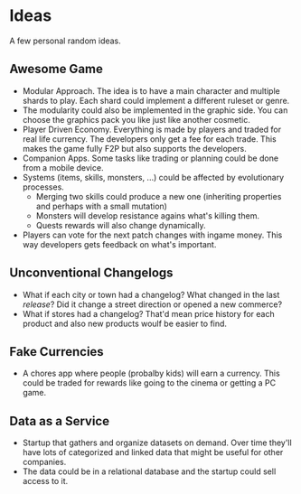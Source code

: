 # Ideas

A few personal random ideas.

## Awesome Game

* Modular Approach. The idea is to have a main character and multiple shards to play. Each shard could implement a different ruleset or genre.
* The modularity could also be implemented in the graphic side. You can choose the graphics pack you like just like another cosmetic.
* Player Driven Economy. Everything is made by players and traded for real life currency. The developers only get a fee for each trade. This makes the game fully F2P but also supports the developers.
* Companion Apps. Some tasks like trading or planning could be done from a mobile device.
* Systems \(items, skills, monsters, ...\) could be affected by evolutionary processes.
  * Merging two skills could produce a new one \(inheriting properties and perhaps with a small mutation\)
  * Monsters will develop resistance agains what's killing them.
  * Quests rewards will also change dynamically.
* Players can vote for the next patch changes with ingame money. This way developers gets feedback on what's important.

## Unconventional Changelogs

* What if each city or town had a changelog? What changed in the last _release_? Did it change a street direction or opened a new commerce?
* What if stores had a changelog? That'd mean price history for each product and also new products woulf be easier to find.

## Fake Currencies

* A chores app where people \(probalby kids\) will earn a currency. This could be traded for rewards like going to the cinema or getting a PC game.

## Data as a Service

* Startup that gathers and organize datasets on demand. Over time they'll have lots of categorized and linked data that might be useful for other companies.
* The data could be in a relational database and the startup could sell access to it.
